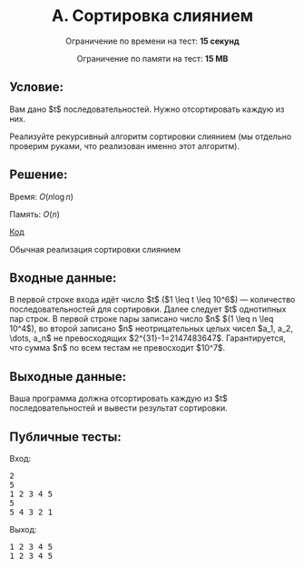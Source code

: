 <center><h1>A. Сортировка слиянием</h1></center>
    
<p><center>Ограничение по времени на тест: <b>15 секунд</b></center></p>

<p><center>Ограничение по памяти на тест: <b>15 MB</b></center></p>

<h2>Условие:</h2>

<div><p>Вам дано $t$ последовательностей. Нужно отсортировать каждую из них.</p><p>Реализуйте рекурсивный алгоритм сортировки слиянием (мы отдельно проверим руками, что реализован именно этот алгоритм).</p></div>

<h2>Решение:</h2>

Время: $O(n\log n)$

Память: $O(n)$

[Код](solution.cpp)

Обычная реализация сортировки слиянием

<h2>Входные данные:</h2>

<p>В первой строке входа идёт число $t$ ($1 \leq t \leq 10^6$) — количество последовательностей для сортировки. Далее следует $t$ однотипных пар строк. В первой строке пары записано число $n$ $(1 \leq n \leq 10^4$), во второй записано $n$ неотрицательных целых чисел $a_1, a_2, \dots, a_n$ не превосходящих $2^{31}-1=2147483647$. Гарантируется, что сумма $n$ по всем тестам не превосходит $10^7$.</p>

<h2>Выходные данные:</h2>

<p>Ваша программа должна отсортировать каждую из $t$ последовательностей и вывести результат сортировки.</p>

<h2>Публичные тесты:</h2>

Вход:

<pre>
2
5
1 2 3 4 5
5
5 4 3 2 1
</pre>

Выход:

<pre>
1 2 3 4 5 
1 2 3 4 5 
</pre>